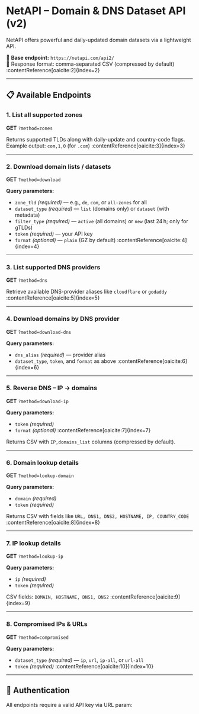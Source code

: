 # NetAPI – Domain & DNS Dataset API (v2)

NetAPI offers powerful and daily-updated domain datasets via a lightweight API.

📡 **Base endpoint:** `https://netapi.com/api2/`  
🔄 Response format: comma-separated CSV (compressed by default) :contentReference[oaicite:2]{index=2}

---

## 📋 Available Endpoints

### 1. List all supported zones
**GET** `?method=zones`

Returns supported TLDs along with daily-update and country-code flags.  
Example output: `com,1,0` (for `.com`) :contentReference[oaicite:3]{index=3}

---

### 2. Download domain lists / datasets
**GET** `?method=download`

**Query parameters:**
- `zone_tld` *(required)* — e.g., `de`, `com`, or `all-zones` for all
- `dataset_type` *(required)* — `list` (domains only) or `dataset` (with metadata)
- `filter_type` *(required)* — `active` (all domains) or `new` (last 24 h; only for gTLDs)
- `token` *(required)* — your API key
- `format` *(optional)* — `plain` (GZ by default) :contentReference[oaicite:4]{index=4}

---

### 3. List supported DNS providers
**GET** `?method=dns`

Retrieve available DNS-provider aliases like `cloudflare` or `godaddy` :contentReference[oaicite:5]{index=5}

---

### 4. Download domains by DNS provider
**GET** `?method=download-dns`

**Query parameters:**
- `dns_alias` *(required)* — provider alias
- `dataset_type`, `token`, and `format` as above :contentReference[oaicite:6]{index=6}

---

### 5. Reverse DNS – IP → domains
**GET** `?method=download-ip`

**Query parameters:**
- `token` *(required)*
- `format` *(optional)* :contentReference[oaicite:7]{index=7}

Returns CSV with `IP,domains_list` columns (compressed by default).

---

### 6. Domain lookup details
**GET** `?method=lookup-domain`

**Query parameters:**
- `domain` *(required)*
- `token` *(required)*

Returns CSV with fields like `URL, DNS1, DNS2, HOSTNAME, IP, COUNTRY_CODE` :contentReference[oaicite:8]{index=8}

---

### 7. IP lookup details
**GET** `?method=lookup-ip`

**Query parameters:**
- `ip` *(required)*
- `token` *(required)*

CSV fields: `DOMAIN, HOSTNAME, DNS1, DNS2` :contentReference[oaicite:9]{index=9}

---

### 8. Compromised IPs & URLs
**GET** `?method=compromised`

**Query parameters:**
- `dataset_type` *(required)* — `ip`, `url`, `ip-all`, or `url-all`
- `token` *(required)* :contentReference[oaicite:10]{index=10}

---

## 🔐 Authentication

All endpoints require a valid API key via URL param:
